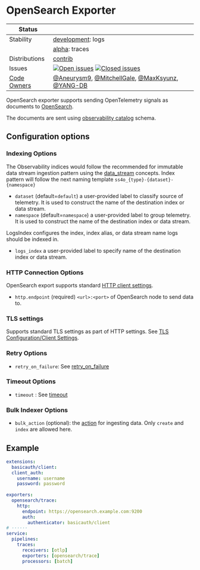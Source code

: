 # OpenSearch Exporter

<!-- status autogenerated section -->
| Status        |           |
| ------------- |-----------|
| Stability     | [development]: logs   |
|               | [alpha]: traces   |
| Distributions | [contrib] |
| Issues        | [![Open issues](https://img.shields.io/github/issues-search/open-telemetry/opentelemetry-collector-contrib?query=is%3Aissue%20is%3Aopen%20label%3Aexporter%2Fopensearch%20&label=open&color=orange&logo=opentelemetry)](https://github.com/open-telemetry/opentelemetry-collector-contrib/issues?q=is%3Aopen+is%3Aissue+label%3Aexporter%2Fopensearch) [![Closed issues](https://img.shields.io/github/issues-search/open-telemetry/opentelemetry-collector-contrib?query=is%3Aissue%20is%3Aclosed%20label%3Aexporter%2Fopensearch%20&label=closed&color=blue&logo=opentelemetry)](https://github.com/open-telemetry/opentelemetry-collector-contrib/issues?q=is%3Aclosed+is%3Aissue+label%3Aexporter%2Fopensearch) |
| [Code Owners](https://github.com/open-telemetry/opentelemetry-collector-contrib/blob/main/CONTRIBUTING.md#becoming-a-code-owner)    | [@Aneurysm9](https://www.github.com/Aneurysm9), [@MitchellGale](https://www.github.com/MitchellGale), [@MaxKsyunz](https://www.github.com/MaxKsyunz), [@YANG-DB](https://www.github.com/YANG-DB) |

[development]: https://github.com/open-telemetry/opentelemetry-collector#development
[alpha]: https://github.com/open-telemetry/opentelemetry-collector#alpha
[contrib]: https://github.com/open-telemetry/opentelemetry-collector-releases/tree/main/distributions/otelcol-contrib
<!-- end autogenerated section -->

OpenSearch exporter supports sending OpenTelemetry signals as documents to [OpenSearch](https://www.opensearch.org).

The documents are sent using [observability catalog](https://github.com/opensearch-project/opensearch-catalog/tree/main/schema/observability) schema.

## Configuration options
### Indexing Options
The Observability indices would follow the recommended for immutable data stream ingestion pattern using
the [data_stream](https://opensearch.org/docs/latest/dashboards/im-dashboards/datastream) concepts.
Index pattern will follow the next naming template `ss4o_{type}-{dataset}-{namespace}`
- `dataset` (default=`default`) a user-provided label to classify source of telemetry. It is used to construct the name of the destination index or data stream.
- `namespace` (default=`namespace`) a user-provided label to group telemetry. It is used to construct the name of the destination index or data stream.

LogsIndex configures the index, index alias, or data stream name logs should be indexed in.
- `logs_index` a user-provided label to specify name of the destination index or data stream.

### HTTP Connection Options
OpenSearch export supports standard [HTTP client settings](https://github.com/open-telemetry/opentelemetry-collector/tree/main/config/confighttp#client-configuration).
- `http.endpoint` (required) `<url>:<port>` of OpenSearch node to send data to.

### TLS settings
Supports standard TLS settings as part of HTTP settings. See [TLS Configuration/Client Settings](https://github.com/open-telemetry/opentelemetry-collector/blob/main/config/configtls/README.md#client-configuration).

### Retry Options
- `retry_on_failure`: See [retry_on_failure](https://github.com/open-telemetry/opentelemetry-collector/blob/main/exporter/exporterhelper/README.md)

### Timeout Options
- `timeout` : See [timeout](https://github.com/open-telemetry/opentelemetry-collector/blob/main/exporter/exporterhelper/README.md)

### Bulk Indexer Options
- `bulk_action` (optional): the [action](https://opensearch.org/docs/2.9/api-reference/document-apis/bulk/) for ingesting data. Only `create` and `index` are allowed here. 
## Example

```yaml
extensions:
  basicauth/client:
  client_auth:
    username: username
    password: password
    
exporters:
  opensearch/trace:
    http:
      endpoint: https://opensearch.example.com:9200
      auth:
        authenticator: basicauth/client
# ······
service:
  pipelines:
    traces:
      receivers: [otlp]
      exporters: [opensearch/trace]
      processors: [batch]
```
